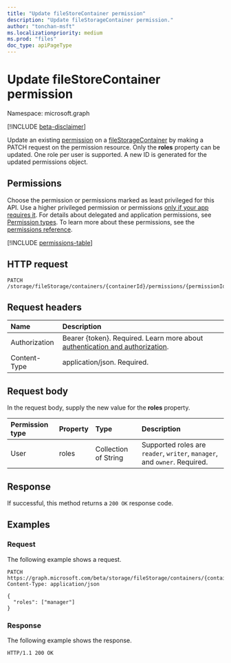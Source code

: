 ```yaml
---
title: "Update fileStoreContainer permission"
description: "Update fileStorageContainer permission."
author: "tonchan-msft"
ms.localizationpriority: medium
ms.prod: "files"
doc_type: apiPageType
---
```


# Update fileStoreContainer permission


Namespace: microsoft.graph

[!INCLUDE [beta-disclaimer](../../includes/beta-disclaimer.md)]

Update an existing [permission](../resources/permission.md) on a [fileStorageContainer](../resources/filestoragecontainer.md) by making a PATCH request on the permission resource. Only the **roles** property can be updated.  One role per user is supported. A new ID is generated for the updated permissions object.


## Permissions

Choose the permission or permissions marked as least privileged for this API. Use a higher privileged permission or permissions [only if your app requires it](/graph/permissions-overview#best-practices-for-using-microsoft-graph-permissions). For details about delegated and application permissions, see [Permission types](/graph/permissions-overview#permission-types). To learn more about these permissions, see the [permissions reference](/graph/permissions-reference).

<!-- { "blockType": "permissions", "name": "filestoragecontainer_update_permissions" } -->
[!INCLUDE [permissions-table](../includes/permissions/filestoragecontainer-update-permissions-permissions.md)]

## HTTP request

<!-- {
  "blockType": "ignored"
}
-->
``` http
PATCH /storage/fileStorage/containers/{containerId}/permissions/{permissionId}
```

## Request headers
|Name|Description|
|:---|:---|
|Authorization|Bearer {token}. Required. Learn more about [authentication and authorization](/graph/auth/auth-concepts).|
|Content-Type|application/json. Required.|

## Request body
In the request body, supply the new value for the **roles** property.

|Permission type|Property|Type|Description|
|:---|:---|:---|:---|
|User|roles|Collection of String|Supported roles are `reader`, `writer`, `manager`, and `owner`. Required.|


## Response

If successful, this method returns a `200 OK` response code.

## Examples

### Request
The following example shows a request.
<!-- {
  "blockType": "request",
  "name": "update_filestoragecontainer_permissions"
}
-->
``` http
PATCH https://graph.microsoft.com/beta/storage/fileStorage/containers/{containerId}/permissions/{permissionId}
Content-Type: application/json

{
  "roles": ["manager"]
}
```
### Response
The following example shows the response.
<!-- {
  "blockType": "response",
  "truncated": true
}
-->
``` http
HTTP/1.1 200 OK
```

